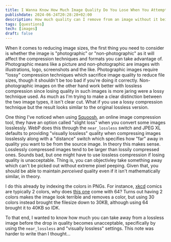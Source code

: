 ```yaml
---
title: I Wanna Know How Much Image Quality Do You Lose When You Attempt To Encode Images Nearly Losslessly
publishdate: 2024-06-24T20:28:28+02:00
description: How much quality can I remove from an image without it being noticed?
tags: [questions]
tech: [images]
draft: false
---
```


When it comes to reducing image sizes, the first thing you need to consider is whether the image is "photographic" or "non-photographic" as it will affect the compression techniques and formats you can take advantage of. Photographic means like a picture and non-photographic are images with illustrations, logo, screenshots and the like. Photographic images require "lossy" compression techniques which sacrifice image quality to reduce file sizes, though it shouldn't be too bad if you're doing it correctly. Non-photographic images on the other hand work better with lossless compression since losing quality in such images is more jaring were a lossy technique used. As much as I'm trying to make a clear distinction between the two image types, it isn't clear cut. What if you use a lossy compression technique but the result looks similar to the original lossless version.

One thing I've noticed when using [Squoosh](https://squoosh.app), an online image compression tool, they have an option called "slight loss" when you convert some images losslessly. WebP does this through the `near_lossless` switch and JPEG XL defaults to providing "visually lossless" quality when compressing images losslessly along with a "distance" switch which specifies how "far" away in quality you want to be from the source image. In theory this makes sense. Losslessly compressed images tend to be larger than lossily compressed ones. Sounds bad, but one might have to use lossless compression if losing quality is unacceptable. Thing is, you can objectivley take something away which can't be picked out without extreme pixel peeping. Given that, you should be able to maintain *perceived* quality even if it isn't mathematically similar, in theory.

I do this already by indexing the colors in PNGs. For instance, [xkcd](https://xkcd.com) comics are typically 2 colors, why does [this one](https://xkcd.com/356/) come with 64? Turns out having 2 colors makes the image look terrible and removes a color, but using 30 colors instead brought the filesize down to 30KB, although using 64 brought it to 40KB so IDK.

To that end, I wanted to know how much you can take away from a lossless image before the drop in quality becomes unacceptable, specifically by using the `near_lossless` and "visually lossless" settings. This note was harder to write than I thought...
